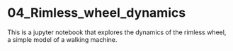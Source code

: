 # 04_Rimless_wheel_dynamics

This is a jupyter notebook that explores the dynamics of the rimless wheel, a simple model of a walking machine.
